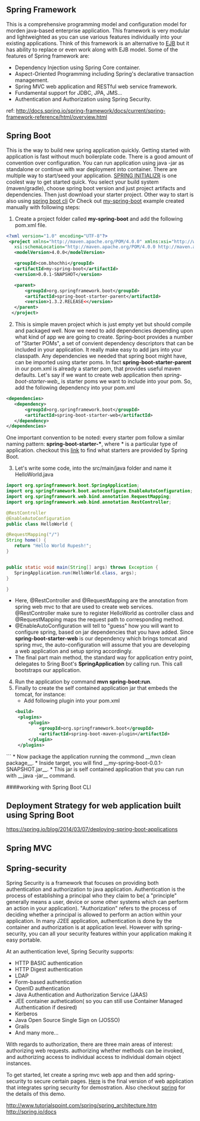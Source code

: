 Spring Framework
---
This is a comprehensive programming model and configuration model for morden java-based enterprise application. This framework is very modular and lightweighted as you can use various features individually into your existing applications. Think of this framework is an alternative to [EJB]() but it has ability to replace or even work along with EJB model.  Some of the features of Spring framework are:

* Dependency Injection using Spring Core container.
* Aspect-Oriented Programming including Spring's declarative transaction management.
* Spring MVC web application and RESTful web service framework. 
* Fundamental support for JDBC, JPA, JMS...
* Authentication and Authorization using Spring Security. 

ref: http://docs.spring.io/spring-framework/docs/current/spring-framework-reference/html/overview.html

Spring Boot
---

This is the way to build new spring application quickly. Getting started with application is fast without much boilerplate code. There is a good amount of convention over configuration. You can run application using java -jar as standalone or continue with war deployment into container. There are multiple way to start/seed your application. [SPRING INITIALIZR](https://start.spring.io/) is one coolest way to get started quick. You select your build system (maven/gradle), choose spring boot version and just project artifacts and dependencies. Then just download your starter project. Other way to start is also using [spring boot cli](http://docs.spring.io/spring-boot/docs/current/reference/htmlsingle/#getting-started-installing-the-cli) Or Check out [my-spring-boot](https://github.com/bhochhi/spring-guide/tree/master/examples/my-spring-boot) example created manually with following steps:

1. Create a project folder called **my-spring-boot** and add the following pom.xml file.
 ```xml
 <?xml version="1.0" encoding="UTF-8"?>
  <project xmlns="http://maven.apache.org/POM/4.0.0" xmlns:xsi="http://www.w3.org/2001/XMLSchema-instance"
    xsi:schemaLocation="http://maven.apache.org/POM/4.0.0 http://maven.apache.org/xsd/maven-4.0.0.xsd">
    <modelVersion>4.0.0</modelVersion>

    <groupId>com.bhochhi</groupId>
    <artifactId>my-spring-boot</artifactId>
    <version>0.0.1-SNAPSHOT</version>

    <parent>
        <groupId>org.springframework.boot</groupId>
        <artifactId>spring-boot-starter-parent</artifactId>
        <version>1.3.2.RELEASE<</version>
    </parent>
   </project>
 ```

2. This is simple maven project which is just empty yet but should compile and packaged well. Now we need to add dependencies depending upon what kind of app we are going to create. Spring-boot provides a number of "Starter POMs", a set of convient dependency descriptors that can be included in your application. It really make easy to add jars into your classpath. Any dependencies we needed that spring boot might have, can be imported using starter poms. In fact __spring-boot-starter-parent__ in our pom.xml is already a starter pom, that provides useful maven defaults. Let's say if we want to create web application then _spring-boot-starter-web__ is starter poms we want to include into your pom. So, add the following dependency into your pom.xml
 ```xml
<dependencies>
    <dependency>
        <groupId>org.springframework.boot</groupId>
        <artifactId>spring-boot-starter-web</artifactId>
    </dependency>
</dependencies>
 ```
  One important convention to be noted: every starter pom follow a similar naming pattern: __spring-boot-starter-*__, where * is a particular type of application. checkout this [link](http://docs.spring.io/spring-boot/docs/current/reference/htmlsingle/#using-boot-starter-poms) to find what starters are provided by Spring Boot.

3. Let's write some code, into the src/main/java folder and name it HelloWorld.java
 ```java
import org.springframework.boot.SpringApplication;
import org.springframework.boot.autoconfigure.EnableAutoConfiguration;
import org.springframework.web.bind.annotation.RequestMapping;
import org.springframework.web.bind.annotation.RestController;

@RestController
@EnableAutoConfiguration
public class HelloWorld {

@RequestMapping("/")
String home() {
    return "Hello World Rupesh!";
}


public static void main(String[] args) throws Exception {
    SpringApplication.run(HelloWorld.class, args);
}

}
 ```
 * Here, @RestController and @RequestMapping are the annotation from spring web mvc to that are used to create web services. @RestController make sure to register HelloWorld as controller class and @RequestMapping maps the request path to corresponding method.
 * @EnableAutoConfiguration will tell to "guess" how you will want to configure spring, based on jar dependencies that you have added. Since __spring-boot-starter-web__ is our dependency which brings tomcat and spring mvc, the auto-configuration will assume that you are developing a web application and setup spring accordingly.
 * The final part main method, the standard way for application entry point, delegates to Sring Boot's __SpringApplication__ by calling run. This call bootstraps our application. 

4. Run the application by command __mvn spring-boot:run__. 
5. Finally to create the self contained application jar that embeds the tomcat, for instance:
   * Add following plugin into your pom.xml
   ```xml
   <build>
    <plugins>
        <plugin>
            <groupId>org.springframework.boot</groupId>
            <artifactId>spring-boot-maven-plugin</artifactId>
        </plugin>
    </plugins>
</build>
   ```
   * Now package the application running the commond __mvn clean package__.
   * Inside target, you will find __my-spring-boot-0.0.1-SNAPSHOT.jar__. 
   * This jar is self contained application that you can run with __java -jar__ command. 
   



####working with Spring Boot CLI







Deployment Strategy for web application built using Spring Boot
---
https://spring.io/blog/2014/03/07/deploying-spring-boot-applications

Spring MVC
---



Spring-security
----
Spring Security is a framework that focuses on providing both authentication and authorization to java application. Authentication is the process of establishing a principal who they claim to be( a "principle" generally means a user, device or some other systems which can perform an action in your application). "Authorization" refers to the process of deciding whether a principal is allowed to perform an action within your application. In many J2EE application, authentication is done by the container and authorization is at application level. However with spring-security, you can all your security features within your application making it easy portable.

At an authentication level, Spring Security supports:
* HTTP BASIC authentication
* HTTP Digest authentication
* LDAP
* Form-based authentication
* OpenID authentication 
* Java Authentication and Authorization Service (JAAS)
* JEE container authetication( so you can still use Container Managed Authentication if desired)
* Kerberos
* Java Open Source Single Sign on (JOSSO)
* Grails
* And many more...

With regards to authorization, there are three main areas of interest: authorizing web requests. authorizing whether methods can be invoked, and authorizing access to individual access to individual domain object instances. 

To get started, let create a spring mvc web app and then add spring-security to secure certain pages. [Here](https://github.com/bhochhi/spring-guide/tree/master/examples/spring-security) is the final version of web application that integrates spring security for demostration. Also checkout [spring](http://spring.io/guides/gs/securing-web/) for the details of this demo. 




http://www.tutorialspoint.com/spring/spring_architecture.htm
http://spring.io/docs
